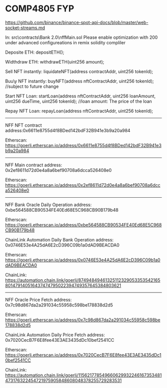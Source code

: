 # COMP4805 FYP

https://github.com/binance/binance-spot-api-docs/blob/master/web-socket-streams.md

In: src\contracts\Bank 2.0\nffMain.sol
Please enable optimization with 200 under advanced configureations in remix solidity compliler

Deposite ETH: depositETH();

Widthdraw ETH: withdrawETH(uint256 amount);

Sell NFT instantly: liquidateNFT(address contractAddr, uint256 tokenId);

Buu\y NFT instantly: buyNFT(address nftContractAddr, uint256 tokenId); //subject to future change

Start NFT Loan: startLoan(address nftContractAddr, uint256 loanAmount, uint256 dueTime, uint256 tokenId); //loan amount: The price of the loan

Repay NFT Loan: repayLoan(address nftContractAddr, uint256 tokenId);
___________________________________________________________________________________________________________

NFF NFT contract address:0x6611e8755d4f8BDed142bdF32B941e3b9a20a984

Etherscan: https://goerli.etherscan.io/address/0x6611e8755d4f8BDed142bdF32B941e3b9a20a984


___________________________________________________________________________________________________________

NFF Main contract address: 0x2ef8611d72d0e4a8a6bef90708a6dcca526408e0

Etherscan: https://goerli.etherscan.io/address/0x2ef8611d72d0e4a8a6bef90708a6dcca526408e0

___________________________________________________________________________________________________________

NFF Bank Oracle Daily Operation address: 0xbe564588CB90534FE40Ed68E5C968CB90B179b48

Etherscan: https://goerli.etherscan.io/address/0xbe564588CB90534FE40Ed68E5C968CB90B179b48

ChainLink Automation Daily Bank Operation address: 0x0746E53e4A25dA6E2cD396C09b1a0dAD9BEACDA0

Etherscan: https://goerli.etherscan.io/address/0x0746E53e4A25dA6E2cD396C09b1a0dAD9BEACDA0

ChainLink: https://automation.chain.link/goerli/87494849461325112329053353542165801479140516437474795022394749357645384803621

___________________________________________________________________________________________________________

NFF Oracle Price Fetch address: 0x7c98d867da2a291034c55958c598be178838d2d5

Etherscan: https://goerli.etherscan.io/address/0x7c98d867da2a291034c55958c598be178838d2d5

ChainLink Automation Daily Price Fetch address: 0x7020CecB7F6E8fee43E3AE3435dDc10bef2541CC

Etherscan: https://goerli.etherscan.io/address/0x7020CecB7F6E8fee43E3AE3435dDc10bef2541CC

ChainLink: https://automation.chain.link/goerli/115621778549660629932246167353481473176322454721975905848608048378255729283531
